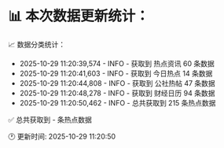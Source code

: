 📊 本次数据更新统计：
==========================

📈 数据分类统计：
- 2025-10-29 11:20:39,574 - INFO - 获取到 热点资讯 60 条数据
- 2025-10-29 11:20:41,603 - INFO - 获取到 今日热点 14 条数据
- 2025-10-29 11:20:44,808 - INFO - 获取到 公社热帖 47 条数据
- 2025-10-29 11:20:48,278 - INFO - 获取到 财经日历 94 条数据
- 2025-10-29 11:20:50,462 - INFO - 总共获取到 215 条热点数据

✅ 总共获取到 - 条热点数据

🕐 更新时间: 2025-10-29 11:20:50

